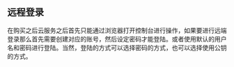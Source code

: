 ## 远程登录

在购买之后云服务之后首先只能通过浏览器打开控制台进行操作，如果要进行远端登录那么首先需要创建对应的账号，然后设定密码才能登陆。或者使用默认的用户名和密码进行登陆。当然，登陆的方式可以选择密码的方式，也可以选择使用公钥的方式。
